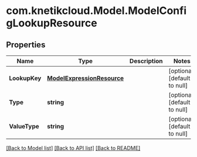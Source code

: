 # com.knetikcloud.Model.ModelConfigLookupResource
## Properties

Name | Type | Description | Notes
------------ | ------------- | ------------- | -------------
**LookupKey** | [**ModelExpressionResource**](ModelExpressionResource.md) |  | [optional] [default to null]
**Type** | **string** |  | [optional] [default to null]
**ValueType** | **string** |  | [optional] [default to null]

[[Back to Model list]](../README.md#documentation-for-models) [[Back to API list]](../README.md#documentation-for-api-endpoints) [[Back to README]](../README.md)

